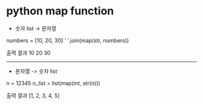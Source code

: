 # python map function

* 숫자 list -> 문자열

numbers = [10, 20, 30]
' '.join(map(str, numbers))

출력 결과
10 20 30

---------------------------------
* 문자열 -> 숫자 list

n = 12345
n_list = list(map(int, str(n)))

출력 결과
[1, 2, 3, 4, 5]
